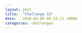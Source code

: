 ```yaml
---
layout: post
title:  "Challenge 15"
date:   2018-05-06 05:15:11 +0000
categories: challenges
---
```

